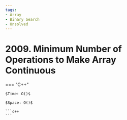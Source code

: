 ```yaml
---
tags:
- Array
- Binary Search
- Unsolved
---
```



# 2009. Minimum Number of Operations to Make Array Continuous

=== "C++"

    $Time: O()$

    $Space: O()$

    ```c++
    ```